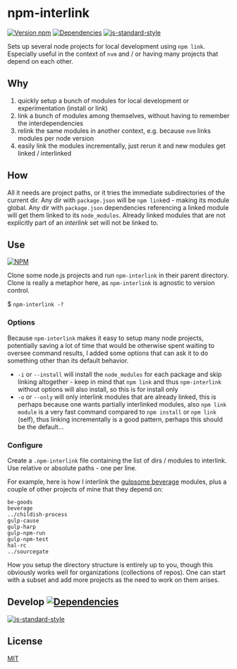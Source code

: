 # npm-interlink

[![Version npm](https://img.shields.io/npm/v/npm-interlink.svg?style=flat-square)](https://www.npmjs.com/package/npm-interlink)
[![Dependencies](https://img.shields.io/david/orlin/npm-interlink.svg?style=flat-square)](https://david-dm.org/orlin/npm-interlink)
[![js-standard-style](https://img.shields.io/badge/code%20style-standard-brightgreen.svg?style=flat-square)](http://standardjs.com)

Sets up several node projects for local development using `npm link`.
Especially useful in the context of `nvm` and / or having many projects that depend on each other.

## Why

1. quickly setup a bunch of modules for local development or experimentation (install or link)
2. link a bunch of modules among themselves, without having to remember the interdependencies
3. relink the same modules in another context, e.g. because `nvm` links modules per node version
4. easily link the modules incrementally, just rerun it and new modules get linked / interlinked

## How

All it needs are project paths, or it tries the immediate subdirectories of the current dir.
Any dir with `package.json` will be `npm link`ed - making its module global.
Any dir with `package.json` dependencies referencing a linked module will get them linked to its `node_modules`.
Already linked modules that are not explicitly part of an *interlink* set will not be linked to.

## Use

[![NPM](https://nodei.co/npm/npm-interlink.png?compact=true)](https://www.npmjs.org/package/npm-interlink)

Clone some node.js projects and run `npm-interlink` in their parent directory.
Clone is really a metaphor here, as `npm-interlink` is agnostic to version control.

$ `npm-interlink -?`

### Options

Because `npm-interlink` makes it easy to setup many node projects, potentially saving a lot of time that would be otherwise spent waiting to oversee command results, I added some options that can ask it to do something other than its default behavior.

* `-i` or `--install` will install the `node_modules` for each package and skip linking altogether - keep in mind that `npm link` and thus `npm-interlink` without options will also install, so this is for install only
* `-o` or `--only` will only interlink modules that are already linked, this is perhaps because one wants partially interlinked modules, also `npm link module` is a very fast command compared to `npm install` or `npm link` (self), thus linking incrementally is a good pattern, perhaps this should be the default...

### Configure

Create a `.npm-interlink` file containing the list of dirs / modules to interlink.
Use relative or absolute paths - one per line.

For example, here is how I interlink the [gulpsome beverage](https://github.com/gulpsome) modules, plus a couple of other projects of mine that they depend on:

```text
be-goods
beverage
../childish-process
gulp-cause
gulp-harp
gulp-npm-run
gulp-npm-test
hal-rc
../sourcegate
```

How you setup the directory structure is entirely up to you, though this obviously works well for organizations (collections of repos).  One can start with a subset and add more projects as the need to work on them arises.

## Develop [![Dependencies](https://img.shields.io/david/dev/orlin/npm-interlink.svg?style=flat-square&label=devDependencies)](https://david-dm.org/orlin/npm-interlink#info=devDependencies)

[![js-standard-style](https://cdn.rawgit.com/feross/standard/master/badge.svg)](https://github.com/feross/standard)

## License

[MIT](http://orlin.mit-license.org)
